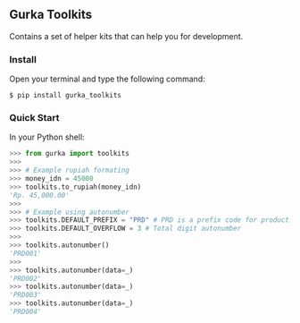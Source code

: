 ## Gurka Toolkits
Contains a set of helper kits that can help you for development.

### Install
Open your terminal and type the following command:

```
$ pip install gurka_toolkits
```

### Quick Start
In your Python shell:

```python
>>> from gurka import toolkits
>>>
>>> # Example rupiah formating
>>> money_idn = 45000
>>> toolkits.to_rupiah(money_idn)
'Rp. 45,000.00'
>>>
>>> # Example using autonumber
>>> toolkits.DEFAULT_PREFIX = "PRD" # PRD is a prefix code for product. 
>>> toolkits.DEFAULT_OVERFLOW = 3 # Total digit autonumber
>>> 
>>> toolkits.autonumber()
'PRD001'
>>>
>>> toolkits.autonumber(data=_)
'PRD002'
>>> toolkits.autonumber(data=_)
'PRD003'
>>> toolkits.autonumber(data=_)
'PRD004'
```



